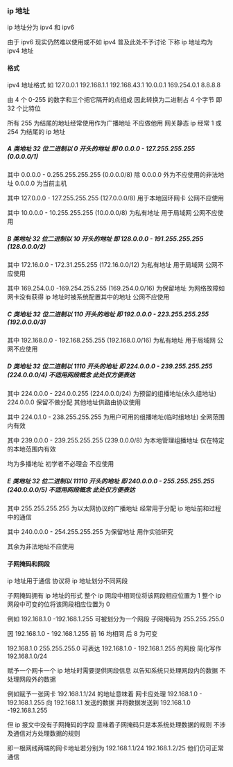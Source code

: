 ### ip 地址

ip 地址分为 ipv4 和 ipv6

由于 ipv6 现实仍然难以使用或不如 ipv4 普及此处不予讨论 下称 ip 地址均为 ipv4 地址

#### 格式

ipv4 地址格式 如 127.0.0.1 192.168.1.1 192.168.43.1 10.0.0.1 169.254.0.1 8.8.8.8

由 4 个 0-255 的数字和三个把它隔开的点组成 因此转换为二进制占 4 个字节 即 32 个比特位

所有 255 为结尾的地址经常使用作为广播地址 不应做他用 网关静态 ip 经常 1 或 254 为结尾的 ip 地址

##### A 类地址 32 位二进制以 0 开头的地址 即 0.0.0.0 - 127.255.255.255 (0.0.0.0/1)

其中 0.0.0.0 - 0.255.255.255.255 (0.0.0.0/8) 除 0.0.0.0 外为不应使用的非法地址 0.0.0.0 为当前主机

其中 127.0.0.0 - 127.255.255.255 (127.0.0.0/8) 用于本地回环网卡 公网不应使用

其中 10.0.0.0 - 10.255.255.255 (10.0.0.0/8) 为私有地址 用于局域网 公网不应使用

##### B 类地址 32 位二进制以 10 开头的地址 即 128.0.0.0 - 191.255.255.255 (128.0.0.0/2)

其中 172.16.0.0 - 172.31.255.255 (172.16.0.0/12) 为私有地址 用于局域网 公网不应使用

其中 169.254.0.0 -169.254.255.255 (169.254.0.0/16) 为保留地址 为网络故障如网卡没有获得 ip 地址时被系统配置其中的地址 公网不应使用

##### C 类地址 32 位二进制以 110 开头的地址 即 192.0.0.0 - 223.255.255.255 (192.0.0.0/3)

其中 192.168.0.0 - 192.168.255.255 (192.168.0.0/16) 为私有地址 用于局域网 公网不应使用

##### D 类地址 32 位二进制以 1110 开头的地址 即 224.0.0.0 - 239.255.255.255 (224.0.0.0/4) 不适用网段概念 此处仅方便表达

其中 224.0.0.0 - 224.0.0.255 (224.0.0.0/24) 为预留的组播地址(永久组地址) 224.0.0.0 保留不做分配 其他地址供路由协议使用

其中 224.0.1.0 - 238.255.255.255 为用户可用的组播地址(临时组地址) 全网范围内有效

其中 239.0.0.0 - 239.255.255.255 (239.0.0.0/8) 为本地管理组播地址 仅在特定的本地范围内有效

均为多播地址 初学者不必理会 不应使用

##### E 类地址 32 位二进制以 11110 开头的地址 即 240.0.0.0 - 255.255.255.255 (240.0.0.0/5) 不适用网段概念 此处仅方便表达

其中 255.255.255.255 为以太网协议的广播地址 经常用于分配 ip 地址前和过程中的通信

其中 240.0.0.0 - 254.255.255.255 为保留地址 用作实验研究

其余为非法地址不应使用

#### 子网掩码和网段

ip 地址用于通信 协议将 ip 地址划分不同网段

子网掩码拥有 ip 地址的形式 整个 ip 网段中相同位将该网段相应位置为 1 整个 ip 网段中可变的位将该网段相应位置为 0

例如 192.168.1.0 -192.168.1.255 可被划分为一个网段 子网掩码为 255.255.255.0

因 192.168.1.0 - 192.168.1.255 前 16 均相同 后 8 为可变

192.168.1.0 255.255.255.0 可表达 192.168.1.0 - 192.168.1.255 的网段 简化写作 192.168.1.0/24

赋予一个网卡一个 ip 地址时需要提供网段信息 以告知系统只处理网段内的数据 不处理网段外的数据

例如赋予一张网卡 192.168.1.1/24 的地址意味着 网卡应处理 192.168.1.0 - 192.168.1.255 向 192.168.1.1 发送的数据 并将数据发送到 192.168.1.0 -192.168.1.255

但 ip 报文中没有子网掩码的字段 意味着子网掩码只是本系统处理数据的规则 不涉及通信对方处理数据的规则

即一根网线两端的网卡地址若分别为 192.168.1.1/24 192.168.1.2/25 他们仍可正常通信

